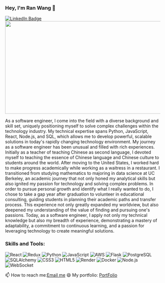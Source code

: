 ### Hey, I'm Ran Wang 👋
<div id="badges">
  <a href="https://www.linkedin.com/in/ran-wang-80b47a1b8/">
    <img src="https://img.shields.io/badge/LinkedIn-blue?style=for-the-badge&logo=linkedin&logoColor=white" alt="LinkedIn Badge"/>
  </a>
  <div align="center">
  <img src="https://media.giphy.com/media/dWesBcTLavkZuG35MI/giphy.gif" width="600" height="300"/>
</div>

As a software engineer, I come into the field with a diverse background and skill set, uniquely positioning myself to solve complex challenges within the technology industry. My technical expertise spans Python, JavaScript, React, Node.js, and SQL, which allows me to develop powerful, scalable solutions in today's rapidly changing technology environment.
My journey as a software engineer has been unusual and filled with rich experiences. Initially as a teacher of teaching Chinese as second language, I devoted myself to teaching the essence of Chinese language and Chinese culture to students around the world. After moving to the United States, I worked hard to make progress academically while working as a waitress in a restaurant. I transitioned from studying mathematics to majoring in data science at UC Berkeley, an academic journey that not only honed my analytical skills but also ignited my passion for technology and solving complex problems.
In order to pursue personal growth and identify what I really wanted to do, I chose to take a gap year after graduation to volunteer in educational consulting, guiding students in planning their academic paths and transfer process. This experience not only greatly expanded my worldview, but also deepened my understanding of the value of finding and pursuing one's passions.
Today, as a software engineer, I apply not only my technical knowledge but also my breadth of experience, demonstrating a mastery of adaptability, a commitment to continuous learning, and a passion for leveraging technology to create meaningful solutions. 
### Skills and Tools:
![React](https://img.shields.io/badge/-React-%2320232a?style=flat&logo=react&logoColor=%2361DAFB)
![Redux](https://img.shields.io/badge/-Redux-%23764ABC?style=flat&logo=redux&logoColor=white)
![Python](https://img.shields.io/badge/-Python-%3776AB?style=flat&logo=python&logoColor=white)
![JavaScript](https://img.shields.io/badge/-JavaScript-%23F7DF1E?style=flat&logo=javascript&logoColor=black)
![AWS](https://img.shields.io/badge/-AWS-%23232F3E?style=flat&logo=amazonaws&logoColor=white)
![Flask](https://img.shields.io/badge/-Flask-%23000?style=flat&logo=flask&logoColor=white)
![PostgreSQL](https://img.shields.io/badge/-PostgreSQL-%23336791?style=flat&logo=postgresql&logoColor=white)
![SQLAlchemy](https://img.shields.io/badge/-SQLAlchemy-%23black?style=flat&logo=sqlalchemy&logoColor=white)
![CSS3](https://img.shields.io/badge/-CSS-%231572B6?style=flat&logo=css3&logoColor=white)
![HTML5](https://img.shields.io/badge/-HTML5-%23E34F26?style=flat&logo=html5&logoColor=white)
![Render](https://img.shields.io/badge/-Render-%234678E1?style=flat&logo=render&logoColor=white)
![Docker](https://img.shields.io/badge/-Docker-%230db7ed?style=flat&logo=docker&logoColor=white)
![Node.js](https://img.shields.io/badge/-Node.js-%23339933?style=flat&logo=nodedotjs&logoColor=white)
![WebSocket](https://img.shields.io/badge/-WebSocket-%23000000?style=flat&logo=socket-dot-io&logoColor=white)



📫 How to reach me:[Email me](mailto:ranwangswe001@gmail.com)
😄 My portfolio: [PortFolio](https://www.ranwang0410.com) 


</div>
<!--
**ranwang0410/ranwang0410** is a ✨ _special_ ✨ repository because its `README.md` (this file) appears on your GitHub profile.

Here are some ideas to get you started:

- 🔭 I’m currently working on ...
- 🌱 I’m currently learning ...
- 👯 I’m looking to collaborate on ...
- 🤔 I’m looking for help with ...
- 💬 Ask me about ...
- 📫 How to reach me: ...
- 😄 Pronouns: ...
- ⚡ Fun fact: ...
-->
As a software engineer, I come into the field with a diverse background and skill set, uniquely positioning myself to solve complex challenges within the technology industry. My technical expertise spans Python, JavaScript, React, Node.js, and SQL, which allows me to develop powerful, scalable solutions in today's rapidly changing technology environment.
My journey as a software engineer has been unusual and filled with rich experiences. Initially as a teacher of teaching Chinese as second language, I devoted myself to teaching the essence of Chinese language and Chinese culture to students around the world. After moving to the United States, I worked hard to make progress academically while working as a waitress in a restaurant. I transitioned from studying mathematics to majoring in data science at UC Berkeley, an academic journey that not only honed my analytical skills but also ignited my passion for technology and solving complex problems.
In order to pursue personal growth and identify what I really wanted to do, I chose to take a gap year after graduation to volunteer in educational consulting, guiding students in planning their academic paths and transfer process. This experience not only greatly expanded my worldview, but also deepened my understanding of the value of finding and pursuing one's passions.
Today, as a software engineer, I apply not only my technical knowledge but also my breadth of experience, demonstrating a mastery of adaptability, a commitment to continuous learning, and a passion for leveraging technology to create meaningful solutions. 
### Skills and Tools:
![JavaScript](https://img.shields.io/badge/-JavaScript-%23F7DF1E?style=flat&logo=javascript&logoColor=black)
![Python](https://img.shields.io/badge/-Python-%3776AB?style=flat&logo=python&logoColor=white)
![React](https://img.shields.io/badge/-React-%2320232a?style=flat&logo=react&logoColor=%2361DAFB)
![Redux](https://img.shields.io/badge/-Redux-%23764ABC?style=flat&logo=redux&logoColor=white)
![Node.js](https://img.shields.io/badge/-Node.js-%23339933?style=flat&logo=nodedotjs&logoColor=white)
![AWS](https://img.shields.io/badge/-AWS-%23232F3E?style=flat&logo=amazonaws&logoColor=white)
![Database](https://img.shields.io/badge/-Database-%234169E1?style=flat&logo=mysql&logoColor=white)
![WebSocket](https://img.shields.io/badge/-WebSocket-%23000000?style=flat&logo=socket-dot-io&logoColor=white)
![Flask](https://img.shields.io/badge/-Flask-%23000?style=flat&logo=flask&logoColor=white)
![Express](https://img.shields.io/badge/-Express-%23000?style=flat&logo=express&logoColor=white)



📫 How to reach me: [LinkedIn](https://www.linkedin.com/in/ran-wang-80b47a1b8/) [Email me](mailto:ranwangswe001@gmail.com)
😄 My portfolio: [PortFolio](https://www.ranwang0410.com) 


 
 

